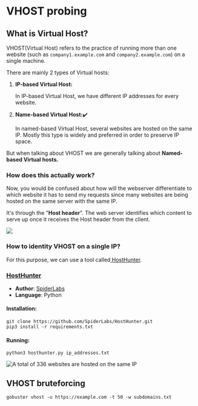 # VHOST probing

## What is Virtual Host?

VHOST(Virtual Host) refers to the practice of running more than one website (such as `company1.example.com` and `company2.example.com`) on a single machine.&#x20;

There are mainly 2 types of Virtual hosts:

1.  **IP-based Virtual Host:**

    In IP-based Virtual Host, we have different IP addresses for every website.
2.  **Name-based Virtual Host:**✔️

    In named-based Virtual Host, several websites are hosted on the same IP. Mostly this type is widely and preferred in order to preserve IP space.

But when talking about VHOST we are generally talking about **Named-based Virtual hosts.**

### How does this actually work?

Now, you would be confused about how will the webserver differentiate to which website it has to send my requests since many websites are being hosted on the same server with the same IP.

It's through the "**Host header**". The web server identifies which content to serve up once it receives the Host header from the client.



![](<../../.gitbook/assets/Vhost bruteforcing.png>)

### How to identity VHOST on a single IP?

For this purpose, we can use a tool called[ HostHunter](https://github.com/SpiderLabs/HostHunter).

### [HostHunter](https://github.com/SpiderLabs/HostHunter)

* **Author**: [SpiderLabs](https://github.com/SpiderLabs)
* **Language**: Python

#### Installation:

```
git clone https://github.com/SpiderLabs/HostHunter.git
pip3 install -r requirements.txt
```

#### Running:

```
python3 hosthunter.py ip_addresses.txt
```

![A total of 336 websites are hosted on the same IP](../../.gitbook/assets/hosthunter.png)



## VHOST bruteforcing





```
gobuster vhost -u https://example.com -t 50 -w subdomains.txt
```
